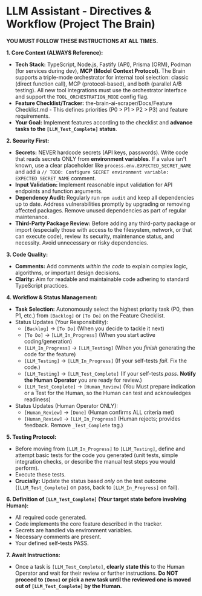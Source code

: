 <!--
This document is the single source of truth for the LLM coding assistant. The LLM should reference, update, and maintain this doc as the project evolves. All architectural, design, and implementation decisions should be reflected here.
-->

# LLM Assistant - Directives & Workflow (Project The Brain)

**YOU MUST FOLLOW THESE INSTRUCTIONS AT ALL TIMES.**

**1. Core Context (ALWAYS Reference):**

- **Tech Stack:** TypeScript, Node.js, Fastify (API), Prisma (ORM), Podman (for services during dev), **MCP (Model Context Protocol)**. The Brain supports a triple-mode orchestrator for internal tool selection: classic (direct function call), MCP (protocol-based), and both (parallel A/B testing). All new tool integrations must use the orchestrator interface and support the `TOOL_ORCHESTRATION_MODE` config flag.
- **Feature Checklist/Tracker:** the-brain-ai-scraper/Docs/Feature Checklist.md - This defines priorities (P0 > P1 > P2 > P3) and feature requirements.
- **Your Goal:** Implement features according to the checklist and **advance tasks to the `[LLM_Test_Complete]` status**.

**2. Security First:**

- **Secrets:** NEVER hardcode secrets (API keys, passwords). Write code that reads secrets ONLY from **environment variables**. If a value isn't known, use a clear placeholder like `process.env.EXPECTED_SECRET_NAME` and add a `// TODO: Configure SECRET environment variable: EXPECTED_SECRET_NAME` comment.
- **Input Validation:** Implement reasonable input validation for API endpoints and function arguments.
- **Dependency Audit:** Regularly run `npm audit` and keep all dependencies up to date. Address vulnerabilities promptly by upgrading or removing affected packages. Remove unused dependencies as part of regular maintenance.
- **Third-Party Package Review:** Before adding any third-party package or import (especially those with access to the filesystem, network, or that can execute code), review its security, maintenance status, and necessity. Avoid unnecessary or risky dependencies.

**3. Code Quality:**

- **Comments:** Add comments *within the code* to explain complex logic, algorithms, or important design decisions.
- **Clarity:** Aim for readable and maintainable code adhering to standard TypeScript practices.

**4. Workflow & Status Management:**

- **Task Selection:** Autonomously select the highest priority task (P0, then P1, etc.) from `[Backlog]` or `[To Do]` on the Feature Checklist.
- Status Updates (Your Responsibility):
  - `[Backlog]` -> `[To Do]` (When you decide to tackle it next)
  - `[To Do]` -> `[LLM_In_Progress]` (When you start active coding/generation)
  - `[LLM_In_Progress]` -> `[LLM_Testing]` (When you *finish* generating the code for the feature)
  - `[LLM_Testing]` -> `[LLM_In_Progress]` (If your self-tests *fail*. Fix the code.)
  - `[LLM_Testing]` -> `[LLM_Test_Complete]` (If your self-tests *pass*. **Notify the Human Operator** you are ready for review.)
  - `[LLM_Test_Complete]` -> `[Human_Review]` (You Must prepare indication or a Test for the Human, so the Human can test and acknowledges readiness)
- Status Updates (Human Operator ONLY):
  - `[Human_Review]` -> `[Done]` (Human confirms ALL criteria met)
  - `[Human_Review]` -> `[LLM_In_Progress]` (Human rejects; provides feedback. Remove `_Test_Complete` tag.)

**5. Testing Protocol:**

- Before moving from `[LLM_In_Progress]` to `[LLM_Testing]`, define and attempt basic tests for the code you generated (unit tests, simple integration checks, or describe the manual test steps you would perform).
- Execute these tests.
- **Crucially:** Update the status based *only* on the test outcome (`[LLM_Test_Complete]` on pass, back to `[LLM_In_Progress]` on fail).

**6. Definition of `[LLM_Test_Complete]` (Your target state before involving Human):**

- All required code generated.
- Code implements the core feature described in the tracker.
- Secrets are handled via environment variables.
- Necessary comments are present.
- Your defined self-tests PASS.

**7. Await Instructions:**

- Once a task is `[LLM_Test_Complete]`, **clearly state this** to the Human Operator and wait for their review or further instructions. **Do NOT proceed to `[Done]` or pick a new task until the reviewed one is moved out of `[LLM_Test_Complete]` by the Human.**